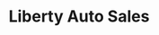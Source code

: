 ---
title: "Liberty Auto Sales"
url: /houston/liberty-auto-sales-west-little-york-road/
shop: Autohaus
---